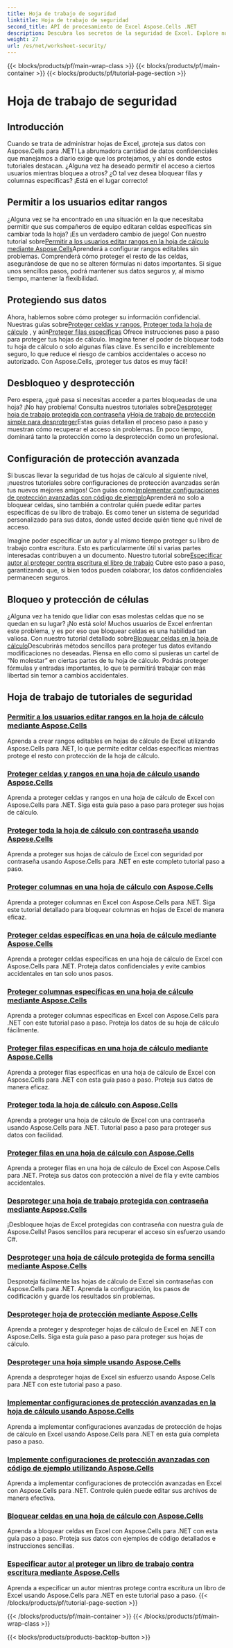 ```yaml
---
title: Hoja de trabajo de seguridad
linktitle: Hoja de trabajo de seguridad
second_title: API de procesamiento de Excel Aspose.Cells .NET
description: Descubra los secretos de la seguridad de Excel. Explore nuestros completos tutoriales de Aspose.Cells para .NET para proteger, editar y administrar sus hojas de cálculo sin esfuerzo.
weight: 27
url: /es/net/worksheet-security/
---
```


{{< blocks/products/pf/main-wrap-class >}}
{{< blocks/products/pf/main-container >}}
{{< blocks/products/pf/tutorial-page-section >}}

# Hoja de trabajo de seguridad

## Introducción

Cuando se trata de administrar hojas de Excel, ¡proteja sus datos con Aspose.Cells para .NET! La abrumadora cantidad de datos confidenciales que manejamos a diario exige que los protejamos, y ahí es donde estos tutoriales destacan. ¿Alguna vez ha deseado permitir el acceso a ciertos usuarios mientras bloquea a otros? ¿O tal vez desea bloquear filas y columnas específicas? ¡Está en el lugar correcto!

## Permitir a los usuarios editar rangos
 ¿Alguna vez se ha encontrado en una situación en la que necesitaba permitir que sus compañeros de equipo editaran celdas específicas sin cambiar toda la hoja? ¡Es un verdadero cambio de juego! Con nuestro tutorial sobre[Permitir a los usuarios editar rangos en la hoja de cálculo mediante Aspose.Cells](./allow-edit-ranges/)Aprenderá a configurar rangos editables sin problemas. Comprenderá cómo proteger el resto de las celdas, asegurándose de que no se alteren fórmulas ni datos importantes. Si sigue unos sencillos pasos, podrá mantener sus datos seguros y, al mismo tiempo, mantener la flexibilidad.

## Protegiendo sus datos
Ahora, hablemos sobre cómo proteger su información confidencial. Nuestras guías sobre[Proteger celdas y rangos](./protect-cells-and-ranges/), [Proteger toda la hoja de cálculo](./protect-worksheet/) , y aún[Proteger filas específicas](./protect-specific-rows/) Ofrece instrucciones paso a paso para proteger tus hojas de cálculo. Imagina tener el poder de bloquear toda tu hoja de cálculo o solo algunas filas clave. Es sencillo e increíblemente seguro, lo que reduce el riesgo de cambios accidentales o acceso no autorizado. Con Aspose.Cells, ¡proteger tus datos es muy fácil!

## Desbloqueo y desprotección
 Pero espera, ¿qué pasa si necesitas acceder a partes bloqueadas de una hoja? ¡No hay problema! Consulta nuestros tutoriales sobre[Desproteger hoja de trabajo protegida con contraseña](./unprotect-password-worksheet/) y[Hoja de trabajo de protección simple para desproteger](./unprotect-simply-protected/)Estas guías detallan el proceso paso a paso y muestran cómo recuperar el acceso sin problemas. En poco tiempo, dominará tanto la protección como la desprotección como un profesional.

## Configuración de protección avanzada

Si buscas llevar la seguridad de tus hojas de cálculo al siguiente nivel, ¡nuestros tutoriales sobre configuraciones de protección avanzadas serán tus nuevos mejores amigos! Con guías como[Implementar configuraciones de protección avanzadas con código de ejemplo](./advanced-protection-settings-example-code/)Aprenderá no solo a bloquear celdas, sino también a controlar quién puede editar partes específicas de su libro de trabajo. Es como tener un sistema de seguridad personalizado para sus datos, donde usted decide quién tiene qué nivel de acceso. 

 Imagine poder especificar un autor y al mismo tiempo proteger su libro de trabajo contra escritura. Esto es particularmente útil si varias partes interesadas contribuyen a un documento. Nuestro tutorial sobre[Especificar autor al proteger contra escritura el libro de trabajo](./specify-author-write-protect-workbook/) Cubre esto paso a paso, garantizando que, si bien todos pueden colaborar, los datos confidenciales permanecen seguros.

## Bloqueo y protección de células

¿Alguna vez ha tenido que lidiar con esas molestas celdas que no se quedan en su lugar? ¡No está solo! Muchos usuarios de Excel enfrentan este problema, y es por eso que bloquear celdas es una habilidad tan valiosa. Con nuestro tutorial detallado sobre[Bloquear celdas en la hoja de cálculo](./lock-cells/)Descubrirás métodos sencillos para proteger tus datos evitando modificaciones no deseadas. Piensa en ello como si pusieras un cartel de “No molestar” en ciertas partes de tu hoja de cálculo. Podrás proteger fórmulas y entradas importantes, lo que te permitirá trabajar con más libertad sin temor a cambios accidentales. 

## Hoja de trabajo de tutoriales de seguridad
### [Permitir a los usuarios editar rangos en la hoja de cálculo mediante Aspose.Cells](./allow-edit-ranges/)
Aprenda a crear rangos editables en hojas de cálculo de Excel utilizando Aspose.Cells para .NET, lo que permite editar celdas específicas mientras protege el resto con protección de la hoja de cálculo.
### [Proteger celdas y rangos en una hoja de cálculo usando Aspose.Cells](./protect-cells-and-ranges/)
Aprenda a proteger celdas y rangos en una hoja de cálculo de Excel con Aspose.Cells para .NET. Siga esta guía paso a paso para proteger sus hojas de cálculo.
### [Proteger toda la hoja de cálculo con contraseña usando Aspose.Cells](./protect-worksheet-password/)
Aprenda a proteger sus hojas de cálculo de Excel con seguridad por contraseña usando Aspose.Cells para .NET en este completo tutorial paso a paso.
### [Proteger columnas en una hoja de cálculo con Aspose.Cells](./protect-columns/)
Aprenda a proteger columnas en Excel con Aspose.Cells para .NET. Siga este tutorial detallado para bloquear columnas en hojas de Excel de manera eficaz.
### [Proteger celdas específicas en una hoja de cálculo mediante Aspose.Cells](./protect-specific-cells/)
Aprenda a proteger celdas específicas en una hoja de cálculo de Excel con Aspose.Cells para .NET. Proteja datos confidenciales y evite cambios accidentales en tan solo unos pasos.
### [Proteger columnas específicas en una hoja de cálculo mediante Aspose.Cells](./protect-specific-columns/)
Aprenda a proteger columnas específicas en Excel con Aspose.Cells para .NET con este tutorial paso a paso. Proteja los datos de su hoja de cálculo fácilmente.
### [Proteger filas específicas en una hoja de cálculo mediante Aspose.Cells](./protect-specific-rows/)
Aprenda a proteger filas específicas en una hoja de cálculo de Excel con Aspose.Cells para .NET con esta guía paso a paso. Proteja sus datos de manera eficaz.
### [Proteger toda la hoja de cálculo con Aspose.Cells](./protect-worksheet/)
Aprenda a proteger una hoja de cálculo de Excel con una contraseña usando Aspose.Cells para .NET. Tutorial paso a paso para proteger sus datos con facilidad.
### [Proteger filas en una hoja de cálculo con Aspose.Cells](./protect-rows/)
Aprenda a proteger filas en una hoja de cálculo de Excel con Aspose.Cells para .NET. Proteja sus datos con protección a nivel de fila y evite cambios accidentales.
### [Desproteger una hoja de trabajo protegida con contraseña mediante Aspose.Cells](./unprotect-password-worksheet/)
¡Desbloquee hojas de Excel protegidas con contraseña con nuestra guía de Aspose.Cells! Pasos sencillos para recuperar el acceso sin esfuerzo usando C#. 
### [Desproteger una hoja de cálculo protegida de forma sencilla mediante Aspose.Cells](./unprotect-simply-protected/)
Desproteja fácilmente las hojas de cálculo de Excel sin contraseñas con Aspose.Cells para .NET. Aprenda la configuración, los pasos de codificación y guarde los resultados sin problemas.
### [Desproteger hoja de protección mediante Aspose.Cells](./unprotect-protect-sheet/)
Aprenda a proteger y desproteger hojas de cálculo de Excel en .NET con Aspose.Cells. Siga esta guía paso a paso para proteger sus hojas de cálculo.
### [Desproteger una hoja simple usando Aspose.Cells](./unprotect-simple-sheet/)
Aprenda a desproteger hojas de Excel sin esfuerzo usando Aspose.Cells para .NET con este tutorial paso a paso.
### [Implementar configuraciones de protección avanzadas en la hoja de cálculo usando Aspose.Cells](./implement-advanced-protection-settings/)
Aprenda a implementar configuraciones avanzadas de protección de hojas de cálculo en Excel usando Aspose.Cells para .NET en esta guía completa paso a paso.
### [Implemente configuraciones de protección avanzadas con código de ejemplo utilizando Aspose.Cells](./advanced-protection-settings-example-code/)
Aprenda a implementar configuraciones de protección avanzadas en Excel con Aspose.Cells para .NET. Controle quién puede editar sus archivos de manera efectiva.
### [Bloquear celdas en una hoja de cálculo con Aspose.Cells](./lock-cells/)
Aprenda a bloquear celdas en Excel con Aspose.Cells para .NET con esta guía paso a paso. Proteja sus datos con ejemplos de código detallados e instrucciones sencillas.
### [Especificar autor al proteger un libro de trabajo contra escritura mediante Aspose.Cells](./specify-author-write-protect-workbook/)
Aprenda a especificar un autor mientras protege contra escritura un libro de Excel usando Aspose.Cells para .NET en este tutorial paso a paso.
{{< /blocks/products/pf/tutorial-page-section >}}

{{< /blocks/products/pf/main-container >}}
{{< /blocks/products/pf/main-wrap-class >}}

{{< blocks/products/products-backtop-button >}}
